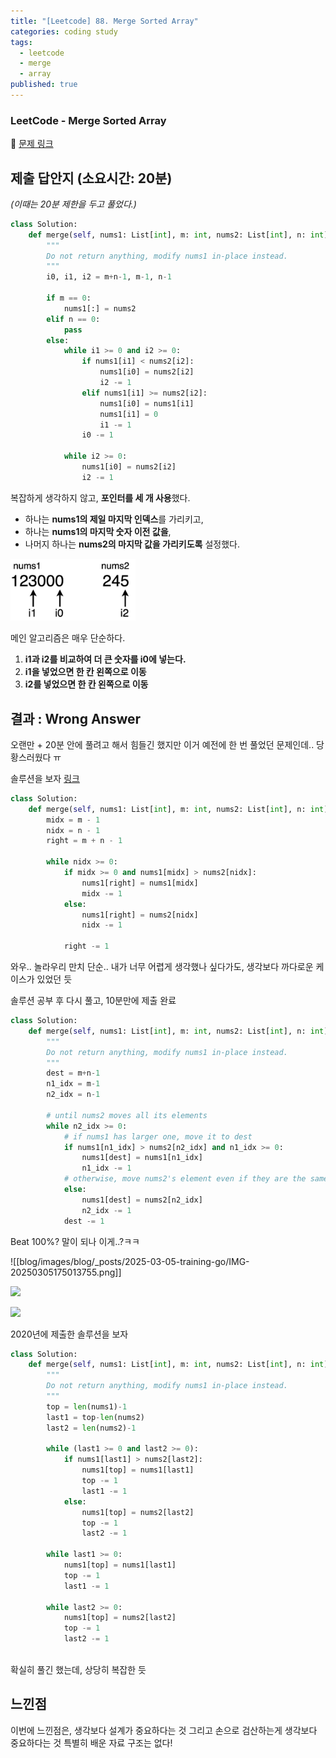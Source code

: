 ```yaml
---
title: "[Leetcode] 88. Merge Sorted Array"
categories: coding study
tags:
  - leetcode
  - merge
  - array
published: true
---
```

### LeetCode - Merge Sorted Array
🔗 [문제 링크](https://leetcode.com/problems/merge-sorted-array/description/)
## **제출 답안지 (소요시간: 20분)**

_(이때는 20분 제한을 두고 풀었다.)_

```python
class Solution:
    def merge(self, nums1: List[int], m: int, nums2: List[int], n: int) -> None:
        """
        Do not return anything, modify nums1 in-place instead.
        """
        i0, i1, i2 = m+n-1, m-1, n-1

        if m == 0:
            nums1[:] = nums2
        elif n == 0:
            pass
        else:
            while i1 >= 0 and i2 >= 0:
                if nums1[i1] < nums2[i2]:
                    nums1[i0] = nums2[i2] 
                    i2 -= 1
                elif nums1[i1] >= nums2[i2]:
                    nums1[i0] = nums1[i1] 
                    nums1[i1] = 0
                    i1 -= 1
                i0 -= 1
            
            while i2 >= 0:
                nums1[i0] = nums2[i2]
                i2 -= 1
```

복잡하게 생각하지 않고, **포인터를 세 개 사용**했다.

- 하나는 **nums1의 제일 마지막 인덱스**를 가리키고,
- 하나는 **nums1의 마지막 숫자 이전 값을**,
- 나머지 하나는 **nums2의 마지막 값을 가리키도록** 설정했다.

<img src="images/blog/_posts/2025-02-26-leetcode-88-mege-sorted-array/IMG-20250226092629238.png" width="200">

메인 알고리즘은 매우 단순하다.

1. **i1과 i2를 비교하여 더 큰 숫자를 i0에 넣는다.**
2. **i1을 넣었으면 한 칸 왼쪽으로 이동**
3. **i2를 넣었으면 한 칸 왼쪽으로 이동**

## 결과 : Wrong Answer

오랜만 + 20분 안에 풀려고 해서 힘들긴 했지만
이거 예전에 한 번 풀었던 문제인데.. 당황스러웠다 ㅠ

솔루션을 보자 [링크](https://leetcode.com/problems/merge-sorted-array/solutions/5714203/video-simple-solution-coding-exercise)

```python
class Solution:
    def merge(self, nums1: List[int], m: int, nums2: List[int], n: int) -> None:
        midx = m - 1
        nidx = n - 1 
        right = m + n - 1

        while nidx >= 0:
            if midx >= 0 and nums1[midx] > nums2[nidx]:
                nums1[right] = nums1[midx]
                midx -= 1
            else:
                nums1[right] = nums2[nidx]
                nidx -= 1

            right -= 1
```

와우.. 놀라우리 만치 단순..
내가 너무 어렵게 생각했나 싶다가도, 생각보다 까다로운 케이스가 있었던 듯

솔루션 공부 후 다시 풀고, 10분만에 제출 완료

```python
class Solution:
    def merge(self, nums1: List[int], m: int, nums2: List[int], n: int) -> None:
        """
        Do not return anything, modify nums1 in-place instead.
        """
        dest = m+n-1
        n1_idx = m-1
        n2_idx = n-1
        
        # until nums2 moves all its elements
        while n2_idx >= 0:
            # if nums1 has larger one, move it to dest
            if nums1[n1_idx] > nums2[n2_idx] and n1_idx >= 0:
                nums1[dest] = nums1[n1_idx]
                n1_idx -= 1
            # otherwise, move nums2's element even if they are the same
            else:
                nums1[dest] = nums2[n2_idx]
                n2_idx -= 1
            dest -= 1
```

Beat 100%? 말이 되나 이게..?ㅋㅋ

![[blog/images/blog/_posts/2025-03-05-training-go/IMG-20250305175013755.png]]

![](blog/images/blog/_posts/2025-03-05-training-go/IMG-20250305175013755.png)

<img src="blog/images/blog/_posts/2025-02-27-leetcode-88-mege-sorted-array/IMG-20250227091134723.png" width="600">


2020년에 제출한 솔루션을 보자

```python
class Solution:
    def merge(self, nums1: List[int], m: int, nums2: List[int], n: int) -> None:
        """
        Do not return anything, modify nums1 in-place instead.
        """
        top = len(nums1)-1
        last1 = top-len(nums2)
        last2 = len(nums2)-1
        
        while (last1 >= 0 and last2 >= 0):
            if nums1[last1] > nums2[last2]:
                nums1[top] = nums1[last1]
                top -= 1 
                last1 -= 1 
            else:    
                nums1[top] = nums2[last2]
                top -= 1 
                last2 -= 1 
        
        while last1 >= 0:
            nums1[top] = nums1[last1]
            top -= 1 
            last1 -= 1 
            
        while last2 >= 0:
            nums1[top] = nums2[last2]
            top -= 1 
            last2 -= 1 
         
```

확실히 풀긴 했는데, 상당히 복잡한 듯

## 느낀점
이번에 느낀점은, 생각보다 설계가 중요하다는 것
그리고 손으로 검산하는게 생각보다 중요하다는 것
특별히 배운 자료 구조는 없다!